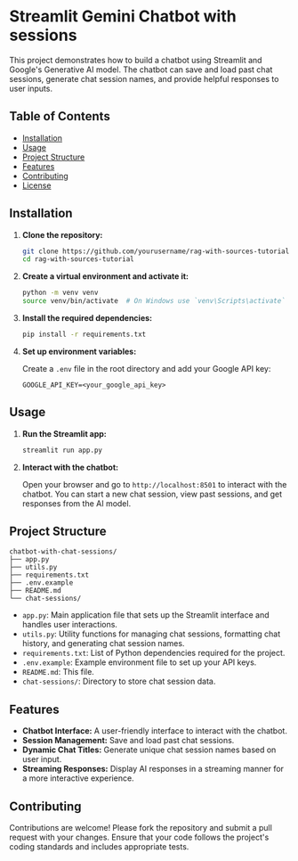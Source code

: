 # Streamlit Gemini Chatbot with sessions

This project demonstrates how to build a chatbot using Streamlit and Google's Generative AI model. The chatbot can save and load past chat sessions, generate chat session names, and provide helpful responses to user inputs.

## Table of Contents

- [Installation](#installation)
- [Usage](#usage)
- [Project Structure](#project-structure)
- [Features](#features)
- [Contributing](#contributing)
- [License](#license)

## Installation

1. **Clone the repository:**

    ```bash
    git clone https://github.com/yourusername/rag-with-sources-tutorial.git
    cd rag-with-sources-tutorial
    ```

2. **Create a virtual environment and activate it:**

    ```bash
    python -m venv venv
    source venv/bin/activate  # On Windows use `venv\Scripts\activate`
    ```

3. **Install the required dependencies:**

    ```bash
    pip install -r requirements.txt
    ```

4. **Set up environment variables:**

    Create a `.env` file in the root directory and add your Google API key:

    ```env
    GOOGLE_API_KEY=<your_google_api_key>
    ```

## Usage

1. **Run the Streamlit app:**

    ```bash
    streamlit run app.py
    ```

2. **Interact with the chatbot:**

    Open your browser and go to `http://localhost:8501` to interact with the chatbot. You can start a new chat session, view past sessions, and get responses from the AI model.

## Project Structure

```
chatbot-with-chat-sessions/
├── app.py
├── utils.py
├── requirements.txt
├── .env.example
├── README.md
└── chat-sessions/
```

- `app.py`: Main application file that sets up the Streamlit interface and handles user interactions.
- `utils.py`: Utility functions for managing chat sessions, formatting chat history, and generating chat session names.
- `requirements.txt`: List of Python dependencies required for the project.
- `.env.example`: Example environment file to set up your API keys.
- `README.md`: This file.
- `chat-sessions/`: Directory to store chat session data.

## Features

- **Chatbot Interface:** A user-friendly interface to interact with the chatbot.
- **Session Management:** Save and load past chat sessions.
- **Dynamic Chat Titles:** Generate unique chat session names based on user input.
- **Streaming Responses:** Display AI responses in a streaming manner for a more interactive experience.

## Contributing

Contributions are welcome! Please fork the repository and submit a pull request with your changes. Ensure that your code follows the project's coding standards and includes appropriate tests.
